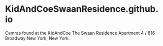 # KidAndCoeSwaanResidence.github.io
Camras found at the KidAndCoe The Swaan Residence
Apartment 4 / 816 Broadway New York, New York.
